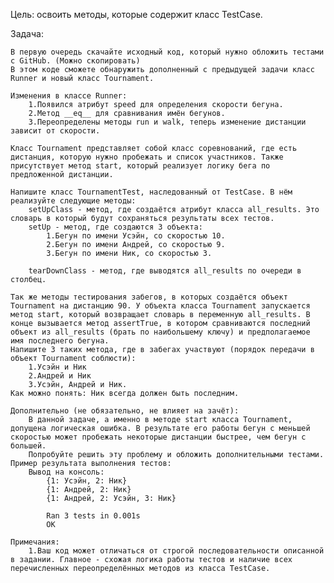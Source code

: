 Цель: освоить методы, которые содержит класс TestCase.

Задача:

    В первую очередь скачайте исходный код, который нужно обложить тестами с GitHub. (Можно скопировать)
    В этом коде сможете обнаружить дополненный с предыдущей задачи класс Runner и новый класс Tournament.

    Изменения в классе Runner:
        1.Появился атрибут speed для определения скорости бегуна.
        2.Метод __eq__ для сравнивания имён бегунов.
        3.Переопределены методы run и walk, теперь изменение дистанции зависит от скорости.

    Класс Tournament представляет собой класс соревнований, где есть дистанция, которую нужно пробежать и список участников. Также присутствует метод start, который реализует логику бега по предложенной дистанции.

    Напишите класс TournamentTest, наследованный от TestCase. В нём реализуйте следующие методы:
        setUpClass - метод, где создаётся атрибут класса all_results. Это словарь в который будут сохраняться результаты всех тестов.
        setUp - метод, где создаются 3 объекта:
            1.Бегун по имени Усэйн, со скоростью 10.
            2.Бегун по имени Андрей, со скоростью 9.
            3.Бегун по имени Ник, со скоростью 3.
            
        tearDownClass - метод, где выводятся all_results по очереди в столбец.

    Так же методы тестирования забегов, в которых создаётся объект Tournament на дистанцию 90. У объекта класса Tournament запускается метод start, который возвращает словарь в переменную all_results. В конце вызывается метод assertTrue, в котором сравниваются последний объект из all_results (брать по наибольшему ключу) и предполагаемое имя последнего бегуна.
    Напишите 3 таких метода, где в забегах участвуют (порядок передачи в объект Tournament соблюсти):
        1.Усэйн и Ник
        2.Андрей и Ник
        3.Усэйн, Андрей и Ник.
    Как можно понять: Ник всегда должен быть последним.

    Дополнительно (не обязательно, не влияет на зачёт):
        В данной задаче, а именно в методе start класса Tournament, допущена логическая ошибка. В результате его работы бегун с меньшей скоростью может пробежать некоторые дистанции быстрее, чем бегун с большей.
        Попробуйте решить эту проблему и обложить дополнительными тестами.
    Пример результата выполнения тестов:
        Вывод на консоль:
            {1: Усэйн, 2: Ник}
            {1: Андрей, 2: Ник}
            {1: Андрей, 2: Усэйн, 3: Ник}

            Ran 3 tests in 0.001s
            OK

    Примечания:
        1.Ваш код может отличаться от строгой последовательности описанной в задании. Главное - схожая логика работы тестов и наличие всех перечисленных переопределённых методов из класса TestCase.
